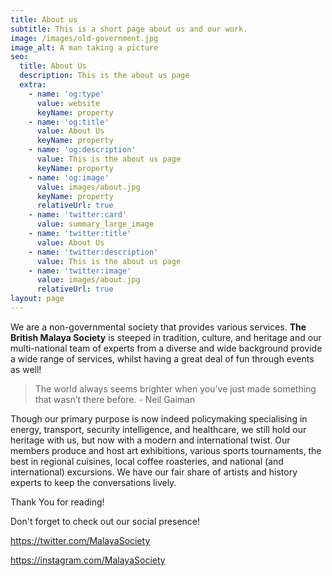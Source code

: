 ```yaml
---
title: About us
subtitle: This is a short page about us and our work.
image: /images/old-government.jpg
image_alt: A man taking a picture
seo:
  title: About Us
  description: This is the about us page
  extra:
    - name: 'og:type'
      value: website
      keyName: property
    - name: 'og:title'
      value: About Us
      keyName: property
    - name: 'og:description'
      value: This is the about us page
      keyName: property
    - name: 'og:image'
      value: images/about.jpg
      keyName: property
      relativeUrl: true
    - name: 'twitter:card'
      value: summary_large_image
    - name: 'twitter:title'
      value: About Us
    - name: 'twitter:description'
      value: This is the about us page
    - name: 'twitter:image'
      value: images/about.jpg
      relativeUrl: true
layout: page
---
```

We are a non-governmental society that provides various services. **The British Malaya Society** is steeped in tradition, culture, and heritage and our multi-national team of experts from a diverse and wide background provide a wide range of services, whilst having a great deal of fun through events as well!

> The world always seems brighter when you’ve just made something that wasn’t there before. - Neil Gaiman

Though our primary purpose is now indeed policymaking specialising in energy, transport, security intelligence, and healthcare, we still hold our heritage with us, but now with a modern and international twist. Our members produce and host art exhibitions, various sports tournaments, the best in regional cuisines, local coffee roasteries, and national (and international) excursions. We have our fair share of artists and history experts to keep the conversations lively.

Thank You for reading!

Don't forget to check out our social presence!

<https://twitter.com/MalayaSociety>

<https://instagram.com/MalayaSociety>
